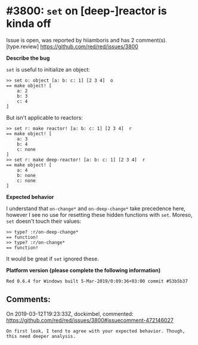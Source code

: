 
#3800: `set` on [deep-]reactor is kinda off
================================================================================
Issue is open, was reported by hiiamboris and has 2 comment(s).
[type.review]
<https://github.com/red/red/issues/3800>

**Describe the bug**

`set` is useful to initialize an object:
```
>> set o: object [a: b: c: 1] [2 3 4]  o
== make object! [
    a: 2
    b: 3
    c: 4
]
```

But isn't applicable to reactors:
```
>> set r: make reactor! [a: b: c: 1] [2 3 4]  r
== make object! [
    a: 3
    b: 4
    c: none
]
>> set r: make deep-reactor! [a: b: c: 1] [2 3 4]  r
== make object! [
    a: 4
    b: none
    c: none
]
```

**Expected behavior**

I understand that `on-change*` and `on-deep-change*` take precedence here, however I see no use for resetting these hidden functions with `set`. Moreso, `set` doesn't touch their values:
```
>> type? :r/on-deep-change*
== function!
>> type? :r/on-change*
== function!
```
It would be great if `set` ignored these.

**Platform version (please complete the following information)**
```
Red 0.6.4 for Windows built 5-Mar-2019/0:09:36+03:00 commit #53b5b37
```



Comments:
--------------------------------------------------------------------------------

On 2019-03-12T19:23:33Z, dockimbel, commented:
<https://github.com/red/red/issues/3800#issuecomment-472146027>

    On first look, I tend to agree with your expected behavior. Though, this need deeper analysis.


